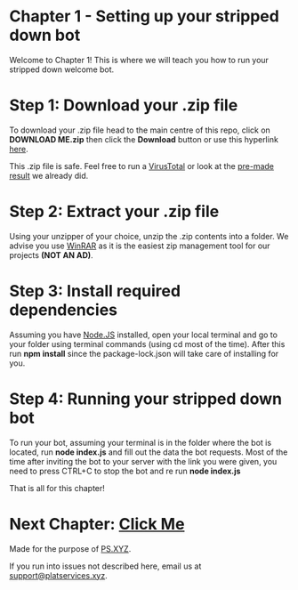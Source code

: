 # Chapter 1 - Setting up your stripped down bot

Welcome to Chapter 1!
This is where we will teach you how to run your stripped down welcome bot.

# Step 1: Download your .zip file

To download your .zip file head to the main centre of this repo, click on **DOWNLOAD ME.zip** then click the **Download** button or use this hyperlink [here](https://github.com/TheCrazyCatKidz/Welcome-Bot/raw/main/DOWNLOAD%20ME.zip).

This .zip file is safe. Feel free to run a [VirusTotal](https://www.virustotal.com/gui/home/upload) or look at the [pre-made result](https://www.virustotal.com/gui/url/6806d6a8c7a7de0612286e640e1cf78bebbbc8a3f3ecba217aff7019db9e125a/detection) we already did.

# Step 2: Extract your .zip file

Using your unzipper of your choice, unzip the .zip contents into a folder. We advise you use [WinRAR](https://www.win-rar.com/start.html?&L=0) as it is the easiest zip management tool for our projects **(NOT AN AD)**.

# Step 3: Install required dependencies

Assuming you have [Node.JS](https://nodejs.org/en/) installed, open your local terminal and go to your folder using terminal commands (using cd most of the time).
After this run **npm install** since the package-lock.json will take care of installing for you.

# Step 4: Running your stripped down bot

To run your bot, assuming your terminal is in the folder where the bot is located, run **node index.js** and fill out the data the bot requests. Most of the time after inviting the bot to your server with the link you were given, you need to press CTRL+C to stop the bot and re run **node index.js**

That is all for this chapter!

# Next Chapter: [Click Me](https://github.com/PS-XYZ-Developement/Directory/blob/main/Stripped%20Down%20Bot%20Tutorials/Welcome%20Bot/Chapters/Chapter2.md)

Made for the purpose of [PS.XYZ](https://platservices.xyz).

If you run into issues not described here, email us at support@platservices.xyz.
